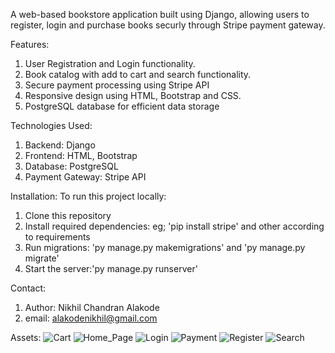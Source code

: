 A web-based bookstore application built using Django, 
allowing users to register, login and purchase books securly through Stripe payment gateway.

Features:
  1. User Registration and Login functionality.
  2. Book catalog with add to cart and search functionality.
  3. Secure payment processing using Stripe API
  4. Responsive design using HTML, Bootstrap and CSS.
  5. PostgreSQL database for efficient data storage

Technologies Used:
  1. Backend: Django
  2. Frontend: HTML, Bootstrap
  3. Database: PostgreSQL
  4. Payment Gateway: Stripe API

Installation:
To run this project locally:
  1. Clone this repository
  2. Install required dependencies: eg; 'pip install stripe' and other according to requirements
  3. Run migrations: 'py manage.py makemigrations' and 'py manage.py migrate'
  4. Start the server:'py manage.py runserver'

Contact:
  1. Author: Nikhil Chandran Alakode
  2. email: alakodenikhil@gmail.com

Assets:
![Cart](https://github.com/user-attachments/assets/1fdd1a89-7d58-4331-8caf-226d39e02c1f)
![Home_Page](https://github.com/user-attachments/assets/09c78522-90f3-4e3d-bb97-2282c79b8f40)
![Login](https://github.com/user-attachments/assets/887226dd-a668-4c9e-a37e-edeb5dca6353)
![Payment](https://github.com/user-attachments/assets/6ea39f7b-a07b-4987-b62f-d994f262c7c1)
![Register](https://github.com/user-attachments/assets/d7573425-9c1d-45d1-8e8f-fc24a96efd16)
![Search](https://github.com/user-attachments/assets/4c272e55-7989-4b4c-97a9-cf8ce06a5dd4)
